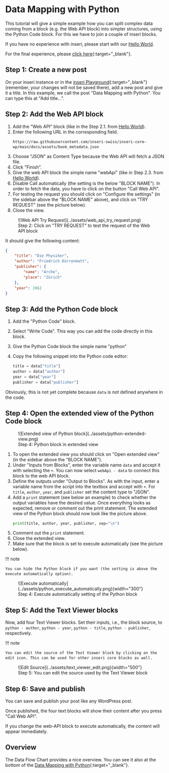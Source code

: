 # Data Mapping with Python

This tutorial will give a simple example how you can split complex data coming from a block (e.g. the Web API block) into simpler structures, using the Python Code block.
For this we have to join a couple of inseri blocks.

If you have no experience with inseri, please start with our [Hello World](./hello_world.md).

For the final experience, please [click here](https://inseri.swiss/2023/03/data-mapping-with-python/){:target="\_blank"}.

## Step 1: Create a new post

On your inseri instance or in the [inseri Playground](https://playground.inseri.swiss){:target="\_blank"} (remember, your changes will not be saved there), add a new post and give it a title.
In this example, we call the post "Data Mapping with Python". You can type this at "Add title...".

## Step 2: Add the Web API block

1. Add the "Web API" block (like in the Step 2.1. from [Hello World](./hello_world.md)).
2. Enter the following URL in the corresponding field.
   ```
   https://raw.githubusercontent.com/inseri-swiss/inseri-core-wp/main/docs/assets/book_metadata.json
   ```
3. Choose "JSON" as Content Type because the Web API will fetch a JSON file.
4. Click "Finish".
5. Give the web API block the simple name "webApi" (like in Step 2.3. from [Hello World](./hello_world.md)).
6. Disable Call automatically (the setting is the below "BLOCK NAME"). In order to fetch the data, you have to click on the button "Call Web API".
7. For testing the request you should click on "Configure the settings" (in the sidebar above the "BLOCK NAME" above), and click on "TRY REQUEST" (see the picture below).
8. Close the view.

<figure markdown>
![Web API Try Request](../assets/web_api_try_request.png)
  <figcaption>Step 2: Click on "TRY REQUEST" to test the request of the Web API block</figcaption>
</figure>

It should give the following content:

```json
{
	"title": "Die Physiker",
	"author": "Friedrich Dürrenmatt",
	"publisher": {
		"name": "Arche",
		"place": "Zürich"
	},
	"year": 1962
}
```

## Step 3: Add the Python Code block

1. Add the "Python Code" block.
2. Select "Write Code". This way you can add the code directly in this block.
3. Give the Python Code block the simple name "python"
4. Copy the following snippet into the Python code editor:

   ```python
   title = data["title"]
   author = data["author"]
   year = data["year"]
   publisher = data["publisher"]
   ```

Obviously, this is not yet complete because `data` is not defined anywhere in the code.

## Step 4: Open the extended view of the Python Code block

<figure markdown>
![Extended view of Python block](../assets/python-extended-view.png)
<figcaption>Step 4: Python block in extended view</figcaption>
</figure>

1. To open the extended view you should click on "Open extended view" (in the sidebar above the "BLOCK NAME").
2. Under "Inputs from Blocks", enter the variable name `data` and accept it with selecting the `+`.
   You can now select `webApi - data` to connect this block to the web API block.
3. Define the outputs under "Output to Blocks".
   As with the input, enter a variable name from the script into the textbox and accept with `+`.
   For `title`, `author`, `year`, and `publisher` set the content type to "JSON".
4. Add a `print` statement (see below an example) to check whether the output variables have the desired value. Once everything looks as expected, remove or comment out the print statement. The extended view of the Python block should now look like the picture above.
   ```python
   print(title, author, year, publisher, sep="\n")
   ```
5. Comment out the `print` statement.
6. Close the extended view.
7. Make sure that the block is set to execute automatically (see the picture below).

!!! note

    You can hide the Python block if you want (the setting is above the execute automatically option).

<figure markdown>
![Execute automatically](../assets/python_execute_automatically.png){width="300"}
<figcaption>Step 4: Execute automatically setting of the Python block</figcaption>
</figure>

<!-- !!! warning

    After adding the outputs please "Save Draft" in top right, "View Preview" in bottom left, and "Edit Post" in the top toolbar to continue editing. This is needed to have access to all outputs of the Python Code block. Otherwise the last output will not be available. -->

## Step 5: Add the Text Viewer blocks

Now, add four Text Viewer blocks.
Set their inputs, i.e., the block source, to `python - author`, `python - year`, `python - title`, `python - publisher`, respectively.

!!! note

    You can edit the source of the Text Viewer block by clicking on the edit icon. This can be used for other inseri core blocks as well.

<figure markdown>
![Edit Source](../assets/text_viewer_edit.png){width="500"}
<figcaption>Step 5: You can edit the source used by the Text Viewer block</figcaption>
</figure>

## Step 6: Save and publish

You can save and publish your post like any WordPress post.

Once published, the four text blocks will show their content after you press "Call Web API".

If you change the web-API block to execute automatically, the content will appear immediately.

## Overview

The Data Flow Chart provides a nice overview. You can see it also at the bottom of the [Data Mapping with Python](https://inseri.swiss/2023/03/data-mapping-with-python/){:target="\_blank"}.
